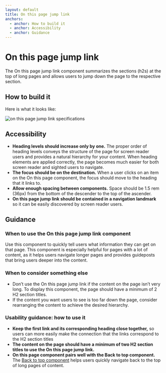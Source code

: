 ```yaml
---
layout: default
title: On this page jump link
anchors:
  - anchor: How to build it
  - anchor: Accessibility
  - anchor: Guidance
---
```


# On this page jump link

The On this page jump link component summarizes the sections (h2s) at the top of long pages and allows users to jump down the page to the respective section.

## How to build it

Here is what it looks like:

![on this page jump link specifications]({{site.baseurl}}/images/on-this-page-jump-links.png)

## Accessibility
- **Heading levels should increase only by one.** The proper order of heading levels conveys the structure of the page for screen reader users and provides a natural hierarchy for your content. When heading elements are applied correctly, the page becomes much easier for both screen reader and sighted users to navigate.
- **The focus should be on the destination.** When a user clicks on an item on the On this page component, the focus should move to the heading that it links to.
- **Allow enough spacing between components.** Space should be 1.5 rem (36px) from the bottom of the descender to the top of the ascender.
- **On this page jump link should be contained in a navigation landmark** so it can be easily discovered by screen reader users.


## Guidance

### When to use the On this page jump link component
Use this component to quickly tell users what information they can get on that page. 
This component is especially helpful for pages with a lot of content, as it helps users navigate longer pages and provides guideposts that bring users deeper into the content. 
### When to consider something else
- Don’t use the On this page jump link if the content on the page isn’t very long. To display this component, the page should have a minimum of 2 H2 section titles. 
- If the content you want users to see is too far down the page, consider rearranging the content to achieve the desired hierarchy.

### Usability guidance: how to use it
- **Keep the first link and its corresponding heading close together,** so users can more easily make the connection that the links correspond to the H2 section titles
- **The content on the page should have a minimum of two H2 section titles to use the On this page jump link.** 
- **On this page component pairs well with the Back to top component.** The [Back to top component](https://design.va.gov/components/back-to-top) helps users quickly navigate back to the top of long pages of content.



